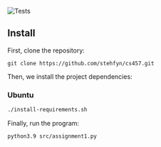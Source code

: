 ![Tests](https://github.com/Stehfyn/cs457/actions/workflows/release.yml/badge.svg)

## Install

First, clone the repository:
```batch
git clone https://github.com/stehfyn/cs457.git
```

Then, we install the project dependencies:

### Ubuntu
```bash
./install-requirements.sh
```

Finally, run the program:
```batch
python3.9 src/assignment1.py
```
